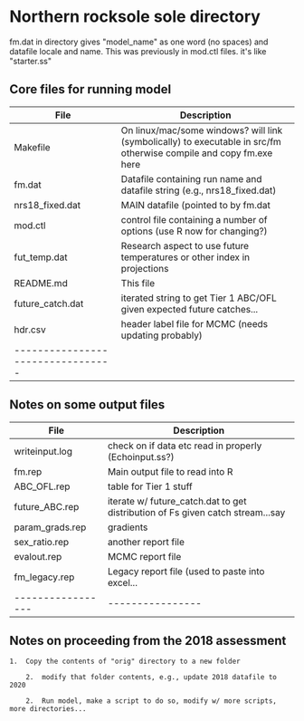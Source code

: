 # Northern rocksole sole directory

fm.dat in directory gives "model_name" as one word (no spaces) and datafile locale and name. 
This was previously in mod.ctl files. it's like "starter.ss"

## Core files for running model

| File            | Description          |
|-----------------|----------------------|
| Makefile        | On linux/mac/some windows? will link (symbolically) to executable in src/fm otherwise compile and copy fm.exe here |
| fm.dat          | Datafile containing run name and datafile string (e.g., nrs18_fixed.dat)      |
| nrs18_fixed.dat |MAIN datafile (pointed to by fm.dat |
| mod.ctl    |control file containing a number of options (use R now for changing?) |
| fut_temp.dat |  Research aspect to use future temperatures or other index in projections |
| README.md    |  This file  |
| future_catch.dat | iterated string to get Tier 1 ABC/OFL given expected future catches... |
| hdr.csv         | header label file for MCMC (needs updating probably) |
--------------------------------- |

## Notes on some output files 

| File            | Description          |
|-----------------|----------------|
| writeinput.log   |  check on if data etc read in properly (Echoinput.ss?)                            |
| fm.rep           |  Main output file to read into R                            |
| ABC_OFL.rep      |  table for Tier 1 stuff                            |
| future_ABC.rep   |  iterate w/ future_catch.dat to get distribution of Fs given catch stream...say                            |
| param_grads.rep  |  gradients                            |
| sex_ratio.rep    |  another report file                            |
| evalout.rep      |  MCMC report file                            |
| fm_legacy.rep    |  Legacy report file (used to paste into excel...                             |
| -----------------|----------------|

## Notes on proceeding from the 2018 assessment

    1.  Copy the contents of "orig" directory to a new folder    
		
		2.  modify that folder contents, e.g., update 2018 datafile to 2020      
		
		2.  Run model, make a script to do so, modify w/ more scripts, more directories...     


